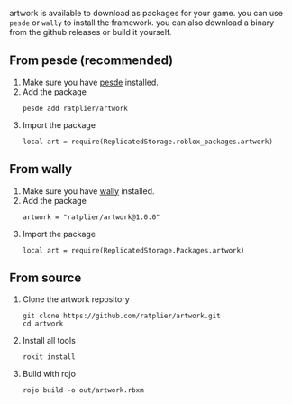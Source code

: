 artwork is available to download as packages for your game.
you can use `pesde` or `wally` to install the framework.
you can also download a binary from the github releases or build it yourself.

## From pesde (recommended)
1. Make sure you have [pesde](https://docs.pesde.dev/installation/) installed.
2. Add the package
    ```
    pesde add ratplier/artwork
    ```
3. Import the package
    ```luau
    local art = require(ReplicatedStorage.roblox_packages.artwork)
    ```

## From wally
1. Make sure you have [wally](https://wally.run/install) installed.
2. Add the package
    ```
    artwork = "ratplier/artwork@1.0.0"
    ```
3. Import the package
    ```luau
    local art = require(ReplicatedStorage.Packages.artwork)
    ```

## From source
1. Clone the artwork repository
    ```luau
    git clone https://github.com/ratplier/artwork.git
    cd artwork
    ```
2. Install all tools
    ```luau
    rokit install
    ```
3. Build with rojo
    ```luau
    rojo build -o out/artwork.rbxm
    ```